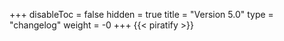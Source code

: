 +++
disableToc = false
hidden = true
title = "Version 5.0"
type = "changelog"
weight = -0
+++
{{< piratify >}}
